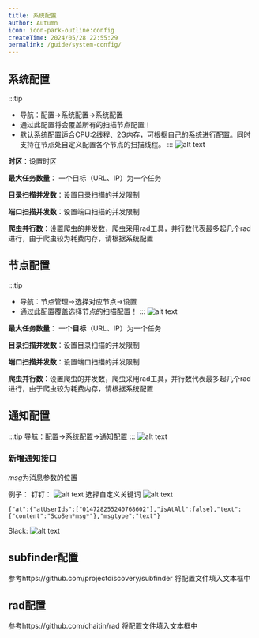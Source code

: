 ```yaml
---
title: 系统配置
author: Autumn
icon: icon-park-outline:config
createTime: 2024/05/28 22:55:29
permalink: /guide/system-config/
---
```


## 系统配置


:::tip
- 导航：配置->系统配置->系统配置
- 通过此配置将会覆盖所有的扫描节点配置！
- 默认系统配置适合CPU:2线程、2G内存，可根据自己的系统进行配置。同时支持在节点处自定义配置各个节点的扫描线程。
:::
![alt text](/images/system-config.png)

**时区**：设置时区

**最大任务数量**： 一个目标（URL、IP）为一个任务

**目录扫描并发数**：设置目录扫描的并发限制

**端口扫描并发数**：设置端口扫描的并发限制

**爬虫并行数**：设置爬虫的并发数，爬虫采用rad工具，并行数代表最多起几个rad进行，由于爬虫较为耗费内存，请根据系统配置

## 节点配置
:::tip
- 导航：节点管理->选择对应节点->设置
- 通过此配置覆盖选择节点的扫描配置！
:::
![alt text](/images/node-config-cn.png)

**最大任务数量**： 一个**目标**（URL、IP）为一个任务

**目录扫描并发数**：设置目录扫描的并发限制

**端口扫描并发数**：设置端口扫描的并发限制

**爬虫并行数**：设置爬虫的并发数，爬虫采用rad工具，并行数代表最多起几个rad进行，由于爬虫较为耗费内存，请根据系统配置

## 通知配置
:::tip
导航：配置->系统配置->通知配置
:::
![alt text](/images/webhook-cn.png)

### 新增通知接口
*msg*为消息参数的位置

例子：
钉钉：
    ![alt text](/images/dingding.png)
    选择自定义关键词
![alt text](/images/dingding2.png)

```
{"at":{"atUserIds":["014728255240768602"],"isAtAll":false},"text":{"content":"ScoSen*msg*"},"msgtype":"text"}
```


Slack:
    ![alt text](/images/slack.png)


## subfinder配置
参考https://github.com/projectdiscovery/subfinder
将配置文件填入文本框中


## rad配置
参考https://github.com/chaitin/rad
将配置文件填入文本框中